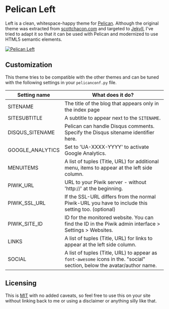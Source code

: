# Pelican Left

Left is a clean, whitespace-happy theme for [Pelican](http://getpelican.com).
Although the original theme was extracted from [scottchacon.com](http://scottchacon.com/)
and targeted to [Jekyll](https://github.com/mojombo/jekyll), I've tried to adapt it so
that it can be used with Pelican and modernized to use HTML5 semantic elements.


[![Pelican Left](http://i.imgur.com/NT0iQ70.png)](http://hernantz.github.io "Live Demo")


## Customization

This theme tries to be compatible with the other themes and can be tuned 
with the following settings in your `pelicanconf.py` file.

| Setting name     | What does it do?                                                                                                        |
|------------------|-------------------------------------------------------------------------------------------------------------------------|
| SITENAME         | The title of the blog that appears only in the index page                                                               |
| SITESUBTITLE     | A subtitle to appear next to the `SITENAME`.                                                                            |
| DISQUS_SITENAME  | Pelican can handle Disqus comments. Specify the Disqus sitename identifier here.                                        |
| GOOGLE_ANALYTICS | Set to 'UA-XXXX-YYYY' to activate Google Analytics.                                                                     |
| MENUITEMS        | A list of tuples (Title, URL) for additional menu, items to appear at the left side column.                             |
| PIWIK_URL        | URL to your Piwik server - without 'http://' at the beginning.                                                          |
| PIWIK_SSL_URL    | If the SSL-URL differs from the normal Piwik-URL you have to include this setting too. (optional)                       |
| PIWIK_SITE_ID    | ID for the monitored website. You can find the ID in the Piwik admin interface > Settings > Websites.                   |
| LINKS            | A list of tuples (Title, URL) for links to appear at the left side column.                                              |
| SOCIAL           | A list of tuples (Title, URL) to appear as `font-awesome` icons in the. "social" section, below the avatar/author name. |


## Licensing

This is [MIT](https://github.com/hernantz/pelican-left/blob/master/LICENSE) with no
added caveats, so feel free to use this on your site without linking back to
me or using a disclaimer or anything silly like that.
